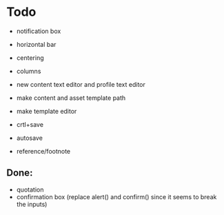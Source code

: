 
# Todo
- notification box
- horizontal bar
- centering

- columns
- new content text editor and profile text editor 
- make content and asset template path
- make template editor

- crtl+save
- autosave
- reference/footnote


## Done:
- quotation
- confirmation box (replace alert() and confirm() since it seems to break the inputs)